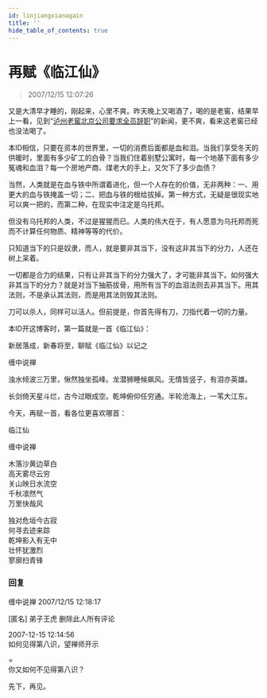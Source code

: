 ```yaml
---
id: linjiangxianagain
title: ''
hide_table_of_contents: true
---
```


# 再赋《临江仙》

> 2007/12/15 12:07:26

<div style={{fontSize: '18px', textAlign: 'left', lineHeight: '180%'}}>

又是大清早才睡的，刚起来，心里不爽。昨天晚上又喝酒了，喝的是老窖，结果早上一看，见到“[泸州老窖北京公司要求全员辞职](../../references/luzhouoldcellar)”的新闻，更不爽，看来这老窖已经也没法喝了。
 
本ID相信，只要在资本的世界里，一切的消费后面都是血和泪。当我们享受冬天的供暖时，里面有多少矿工的白骨？当我们住着别墅公寓时，每一个地基下面有多少冤魂和血泪？每一个房地产商、煤老大的手上，又欠下了多少血债？
 
当然，人类就是在血与铁中所谓着进化，但一个人存在的价值，无非两种：一、用更大的血与铁掩盖一切；二、把血与铁的根给拔掉。第一种方式，无疑是很现实地可以爽一把的，而第二种，在现实中注定是乌托邦。
 
但没有乌托邦的人类，不过是猩猩而已。人类的伟大在于，有人愿意为乌托邦而死而不计算任何物质、精神等等的代价。
 
只知道当下的只是奴隶，而人，就是要非其当下，没有这非其当下的分力，人还在树上呆着。
 
一切都是合力的结果，只有让非其当下的分力强大了，才可能非其当下。如何强大非其当下的分力？就是对当下抽筋拔骨，用所有当下的血泪法则去非其当下。用其法则，不是承认其法则，而是用其法则毁其法则。
 
刀可以杀人，同样可以活人。但前提是，你首先得有刀，刀指代着一切的力量。
 
本ID开这博客时，第一篇就是一首《临江仙》：
</div>

<div style={{fontSize: '18px', textAlign: 'center', fontWeight: 'normal', lineHeight: '180%'}}>

新居落成，新春将至，聊赋《临江仙》以记之
 
缠中说禅
 
浊水倾波三万里，愀然独坐孤峰。龙潜狮睡候飙风。无情皆竖子，有泪亦英雄。
 
长剑倚天星斗烂，古今过眼成空。乾坤俯仰任穷通。半轮沧海上，一苇大江东。
</div>
 
<div style={{fontSize: '18px', textAlign: 'left', lineHeight: '250%'}}> 

今天，再赋一首，看各位更喜欢哪首：
</div>

<div style={{color:'#FF0000', fontSize: '56px', fontWeight: '500', textAlign: 'center', lineHeight: '150%'}}>

临江仙
</div>

<div style={{color:'#FF0000', fontSize: '32px', fontWeight: '500', textAlign: 'center', lineHeight: '180%'}}>

缠中说禅
</div>

<div style={{color:'#FF0000', fontSize: '32px', fontWeight: '500', textAlign: 'center', lineHeight: '150%'}}>

木落沙黄边草白<br/>
高天雾尽云穷<br/>
关山映日水流空<br/>
千秋凛然气<br/>
万里快哉风
 
独对危垣今古寂<br/>
何寻去迹来踪<br/>
乾坤影入有无中<br/>
壮怀犹激烈<br/>
寥廓扫青锋
</div>

### 回复

<div class='blog-comment'>
<span class='blog-comment-chan'>缠中说禅</span> 2007/12/15 12:18:17<br/>

[匿名] 弟子王虎 删除此人所有评论 
  
2007-12-15 12:14:56 <br/>
如何见得第八识，望禅师开示

=<br/>
你又如何不见得第八识？

先下，再见。
</div>